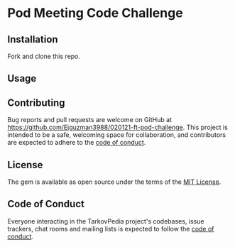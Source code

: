 # Pod Meeting Code Challenge


## Installation

Fork and clone this repo. 

## Usage


## Contributing

Bug reports and pull requests are welcome on GitHub at https://github.com/Ejguzman3988/020121-ft-pod-challenge. This project is intended to be a safe, welcoming space for collaboration, and contributors are expected to adhere to the [code of conduct](https://github.com/Ejguzman3988/020121-ft-pod-challenge/blob/master/CODE_OF_CONDUCT.md).


## License

The gem is available as open source under the terms of the [MIT License](https://github.com/Ejguzman3988/020121-ft-pod-challenge/blob/master/LICENSE.txt).

## Code of Conduct

Everyone interacting in the TarkovPedia project's codebases, issue trackers, chat rooms and mailing lists is expected to follow the [code of conduct](https://github.com/Ejguzman3988/020121-ft-pod-challenge/blob/master/CODE_OF_CONDUCT.md).